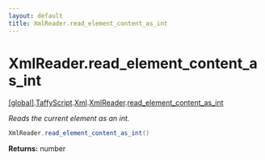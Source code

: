 ```yaml
---
layout: default
title: XmlReader.read_element_content_as_int
---
```


# XmlReader.read_element_content_as_int

[\[global\]]({{site.baseurl}}/docs/).[TaffyScript]({{site.baseurl}}/docs/TaffyScript/).[Xml]({{site.baseurl}}/docs/TaffyScript/Xml/).[XmlReader]({{site.baseurl}}/docs/TaffyScript/Xml/XmlReader/).[read_element_content_as_int]({{site.baseurl}}/docs/TaffyScript/Xml/XmlReader/read_element_content_as_int/)

_Reads the current element as an int._

```cs
XmlReader.read_element_content_as_int()
```

**Returns:** number
